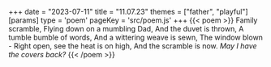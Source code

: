+++
date = "2023-07-11"
title = "11.07.23"
themes = ["father", "playful"]
[params]
  type = 'poem'
  pageKey = 'src/poem.js'
+++
{{< poem >}}
Family scramble,
Flying down on a mumbling Dad,
And the duvet is thrown,
A tumble bumble of words,
And a wittering weave is sewn,
The window blown -
Right open, see the heat is on high,
And the scramble is now.
*May I have the covers back?*
{{< /poem >}}